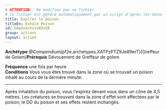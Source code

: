 ```yaml
---
# ATTENTION : Ne modifiez pas ce fichier
# Ce fichier est généré automatiquement par un script d'après les données du module Foundry VTT officiel et de sa traduction
title: Expirer le poison
titleEn: Exhale Poison
id: GAoUxmcKx1vW3vEB
group: actions
layout: action
---
```

<p><span id="ctl00_MainContent_DetailedOutput"><strong>Archétype</strong> @Compendium[pf2e.archetypes.XATPzPTZ9Je89erT]{Greffeur de Golem}<strong>Prérequis</strong> Dévouement de Greffeur de golem</span></p><p><span id="ctl00_MainContent_DetailedOutput"><strong>Fréquence</strong> une fois par heure<br><strong>Conditions</strong> Vous vous êtes trouvé dans la zone où se trouvait un poison inhalé au cours de la dernière minute.</span></p><hr><p>Après inhalation du poison, vous l'expirez devant vous dans un cône de 4,5 mètres. Les créatures se trouvant dans la zone d'effet sont affectées par le poison; le DD du poison et ses effets restent inchangés.&nbsp;</p>
